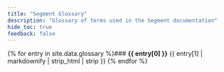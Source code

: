 ```yaml
---
title: "Segment Glossary"
description: "Glossary of terms used in the Segment documentation"
hide_toc: true
feedback: false
---
```


{% for entry in site.data.glossary %}### **{{ entry[0] }}**
{{ entry[1] | markdownify | strip_html | strip }}
{% endfor %}
